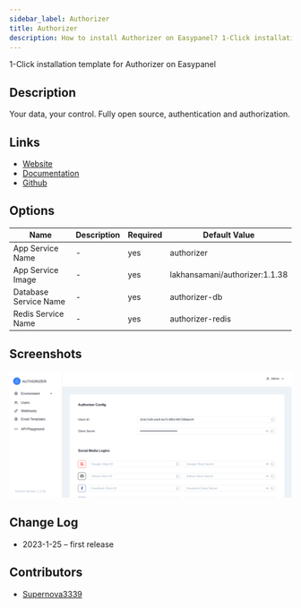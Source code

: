 ```yaml
---
sidebar_label: Authorizer
title: Authorizer
description: How to install Authorizer on Easypanel? 1-Click installation template for Authorizer on Easypanel
---
```


<!-- generated -->

1-Click installation template for Authorizer on Easypanel

## Description

Your data, your control. Fully open source, authentication and authorization.

## Links

- [Website](https://authorizer.dev)
- [Documentation](https://docs.authorizer.dev/)
- [Github](https://github.com/authorizerdev/authorizer)

## Options

Name | Description | Required | Default Value
-|-|-|-
App Service Name | - | yes | authorizer
App Service Image | - | yes | lakhansamani/authorizer:1.1.38
Database Service Name | - | yes | authorizer-db
Redis Service Name | - | yes | authorizer-redis

## Screenshots

![Authorizer Screenshot](./assets/screenshot.png)

## Change Log

- 2023-1-25 – first release

## Contributors

- [Supernova3339](https://github.com/Supernova3339)
